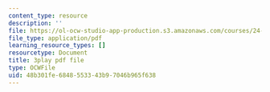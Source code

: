 ```yaml
---
content_type: resource
description: ''
file: https://ol-ocw-studio-app-production.s3.amazonaws.com/courses/24-908-creole-language-and-caribbean-identities-spring-2017/48b301fe6848553343b97046b965f638_fh1bvrJN4Fc.pdf
file_type: application/pdf
learning_resource_types: []
resourcetype: Document
title: 3play pdf file
type: OCWFile
uid: 48b301fe-6848-5533-43b9-7046b965f638
---
```

